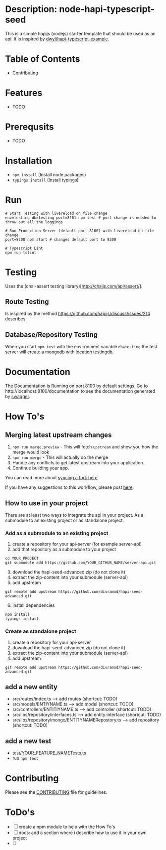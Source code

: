 # Description: node-hapi-typescript-seed

This is a simple hapijs (nodejs) starter template that should be used as an api.
It is inspired by [dwyl/hapi-typescript-example](https://github.com/dwyl/hapi-typescript-example/tree/master/src).

# Table of Contents

- [Contributing](#contributing)

# Features
- TODO

# Prerequsits
- TODO

# Installation

* ```npm install``` (Install node packages)
* ```typings install``` (Install typings)

# Run

```
# Start Testing with livereload on file change
env=testing db=testing port=8201 npm test # port change is needed to throw out all the loggings

# Run Production Server (default port 8100) with livereload on file change
port=8200 npm start # changes default port to 8200

# Typescript Lint
npm run tslint
```

# Testing
Uses the (chai-assert testing library)[http://chaijs.com/api/assert/].

## Route Testing
Is inspired by the method https://github.com/hapijs/discuss/issues/214 describes.

## Database/Repository Testing
When you start ```npm test``` with the environment variable ```db=testing``` the test server will create a mongodb with location testingdb.

# Documentation
The Documentation is Running on port 8100 by default settings.
Go to http://localhost:8100/documentation to see the documentation generated by [swagger](http://swagger.io/).

# How To's

## Merging latest upstream changes

1. `npm run merge.preview` - This will fetch `upstream` and show you how the merge would look
2. `npm run merge` - This will actually do the merge
3. Handle any conflicts to get latest upstream into your application.
4. Continue building your app.

You can read more about [syncing a fork here](https://help.github.com/articles/syncing-a-fork/).

If you have any suggestions to this workflow, please post [here](https://github.com/divramod/hapi-seed-advanced/issues).

## How to use in your project
There are at least two ways to integrate the api in your project. As a submodule to an existing project or as standalone project.

### Add as a submodule to an existing project
1. create a repository for your api-server (for example server-api)
2. add that repository as a submodule to your project
```
cd YOUR_PROJECT
git submodule add https://github.com/YOUR_GITHUB_NAME/server-api.git
```
3. download the hapi-seed-advanced zip (do not clone it)
4. extract the zip-content into your submodule (server-api)
5. add upstream
```
git remote add upstream https://github.com/divramod/hapi-seed-advanced.git
```
6. install dependencies
```
npm install
typings install
```

### Create as standalone project
1. create a repository for your api-server
2. download the hapi-seed-advanced zip (do not clone it)
3. extract the zip-content into your submodule (server-api)
4. add upstream
```
git remote add upstream https://github.com/divramod/hapi-seed-advanced.git
```

## add a new entity
* src/routes/index.ts --> add routes (shortcut: TODO)
* src/models/ENTIYNAME.ts --> add model (shortcut: TODO)
* src/controllers/ENTITIYNAME.ts --> add controller (shortcut: TODO)
* src/libs/repository/interfaces.ts --> add entity interface (shortcut: TODO)
* src/libs/repository/mongo/ENTITYNAMERepostory.ts --> add repository (shortcut: TODO)

## add a new test
* test/YOUR_FEATURE_NAMETests.ts
* run ```npm test```

# Contributing

Please see the [CONTRIBUTING](https://github.com/NathanWalker/hapi-seed-advanced/blob/master/CONTRIBUTING.md) file for guidelines.

# ToDo's
- [ ] create a npm module to help with the How To's
- [ ] docs: add a section where i describe how to use it in your own project
- [ ]

